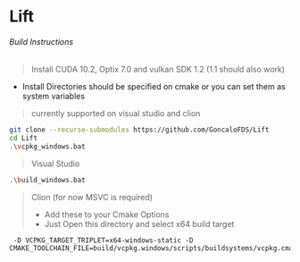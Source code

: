 # Lift

###### Build Instructions



> Install CUDA 10.2, Optix 7.0 and vulkan SDK 1.2 (1.1 should also work)
*  Install Directories should be specified on cmake or you can set them as system variables

> currently supported on visual studio and clion
 
```bash
git clone --recurse-submodules https://github.com/GoncaloFDS/Lift
cd Lift
.\vcpkg_windows.bat
```

> Visual Studio
```bash
.\build_windows.bat
```

> Clion (for now MSVC is required)
>* Add these to your Cmake Options
>* Just Open this directory and select x64 build target 
```
 -D VCPKG_TARGET_TRIPLET=x64-windows-static -D CMAKE_TOOLCHAIN_FILE=build/vcpkg.windows/scripts/buildsystems/vcpkg.cmake
```

